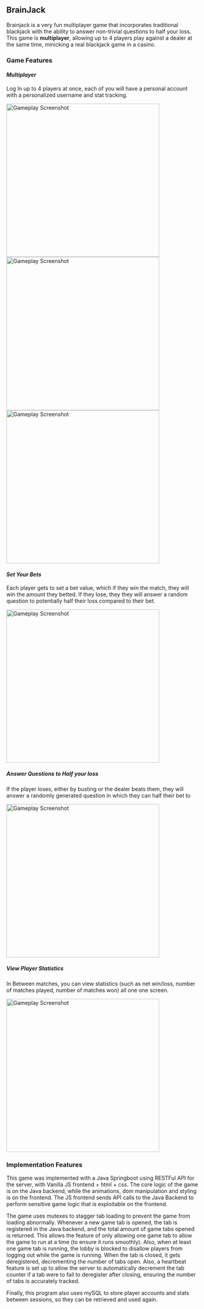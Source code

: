 ## BrainJack 

Brainjack is a very fun multiplayer game that incorporates traditional blackjack with the ability to answer non-trivial questions to half your loss. This game is **multiplayer**, allowing up to 4 players play against a dealer at the same time, minicking a real blackjack game in a casino.

### Game Features

#### *Multiplayer*

Log In up to 4 players at once, each of you will have a personal account with a personalized username and stat tracking. 

<img src="../brainjack_nwhacks_2025_rebuild/src/main/resources/static/images/Readme_pictures/Screenshot 2025-05-20 125711.png" alt="Gameplay Screenshot" width="400"/>

<img src="../brainjack_nwhacks_2025_rebuild/src/main/resources/static/images/Readme_pictures/Screenshot 2025-05-20 125907.png" alt="Gameplay Screenshot" width="400"/>

<img src="../brainjack_nwhacks_2025_rebuild/src/main/resources/static/images/Readme_pictures/Screenshot 2025-05-20 125928.png" alt="Gameplay Screenshot" width="400"/>

#### *Set Your Bets*

Each player gets to set a bet value, which if they win the match, they will win the amount they betted. If they lose, they they will answer a random question to potentially half their loss compared to their bet.

<img src="../brainjack_nwhacks_2025_rebuild/src/main/resources/static/images/Readme_pictures/Screenshot 2025-05-20 125823.png" alt="Gameplay Screenshot" width="400"/>

##### *Answer Questions to Half your loss*

If the player loses, either by busting or the dealer beats them, they will answer a randomly generated question in which they can half their bet to 

<img src="../brainjack_nwhacks_2025_rebuild/src/main/resources/static/images/Readme_pictures/Screenshot 2025-05-20 125938.png" alt="Gameplay Screenshot" width="400"/>

##### *View Player Statistics*

In Between matches, you can view statistics (such as net win/loss, number of matches played, number of matches won) all one one screen.

<img src="../brainjack_nwhacks_2025_rebuild/src/main/resources/static/images/Readme_pictures/Screenshot 2025-05-20 125759.png" alt="Gameplay Screenshot" width="400"/>

### Implementation Features

This game was implemented with a Java Springboot using RESTFul API for the server, with Vanilla JS frontend + html + css. The core logic of the game is on the Java backend, while the animations, dom manipulation and styling is on the frontend. The JS frontend sends API calls to the Java Backend to perform sensitive game logic that is exploitable on the frontend. 

The game uses mutexes to stagger tab loading to prevent the game from loading abnormally. Whenever a new game tab is opened, the tab is registered in the Java backend, and the total amount of game tabs opened is returned. This allows the feature of only allowing one game tab to allow the game to run at a time (to ensure it runs smoothly). Also, when at least one game tab is running, the lobby is blocked to disallow players from logging out while the game is running. When the tab is closed, it gets deregistered, decrementing the number of tabs open. Also, a heartbeat feature is set up to allow the server to automatically decrement the tab counter if a tab were to fail to deregister after closing, ensuring the number of tabs is accurately tracked. 

Finally, this program also uses mySQL to store player accounts and stats between sessions, so they can be retrieved and used again.
